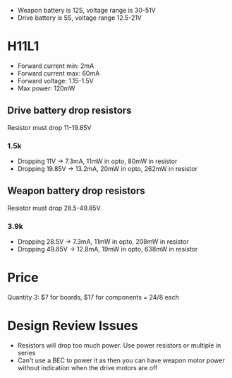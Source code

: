 - Weapon battery is 12S, voltage range is 30-51V
- Drive battery is 5S, voltage range 12.5-21V

H11L1
=====
- Forward current min: 2mA
- Forward current max: 60mA
- Forward voltage: 1.15-1.5V
- Max power: 120mW

Drive battery drop resistors
----------------------------
Resistor must drop 11-19.85V

### 1.5k
- Dropping 11V -> 7.3mA, 11mW in opto, 80mW in resistor
- Dropping 19.85V -> 13.2mA, 20mW in opto, 262mW in resistor

Weapon battery drop resistors
-----------------------------
Resistor must drop 28.5-49.85V

### 3.9k
- Dropping 28.5V -> 7.3mA, 11mW in opto, 208mW in resistor
- Dropping 49.85V -> 12.8mA, 19mW in opto, 638mW in resistor

Price
=====
Quantity 3: $7 for boards, $17 for components = $24/$8 each

Design Review Issues
====================
- Resistors will drop too much power. Use power resistors or multiple in series
- Can't use a BEC to power it as then you can have weapon motor power without indication when the drive motors are off

